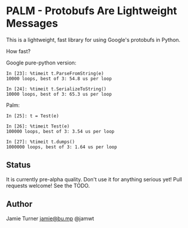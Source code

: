 PALM - Protobufs Are Lightweight Messages
=========================================

This is a lightweight, fast library for using Google's protobufs in Python.

How fast?

Google pure-python version:

    In [23]: %timeit t.ParseFromString(e)
    10000 loops, best of 3: 54.8 us per loop

    In [24]: %timeit t.SerializeToString()
    10000 loops, best of 3: 65.3 us per loop

Palm:

    In [25]: t = Test(e)

    In [26]: %timeit Test(e)
    100000 loops, best of 3: 3.54 us per loop

    In [27]: %timeit t.dumps()
    1000000 loops, best of 3: 1.64 us per loop

Status
------

It is currently pre-alpha quality.  Don't use it for anything serious yet!
Pull requests welcome!  See the TODO.

Author
------

 Jamie Turner <jamie@bu.mp>  @jamwt

